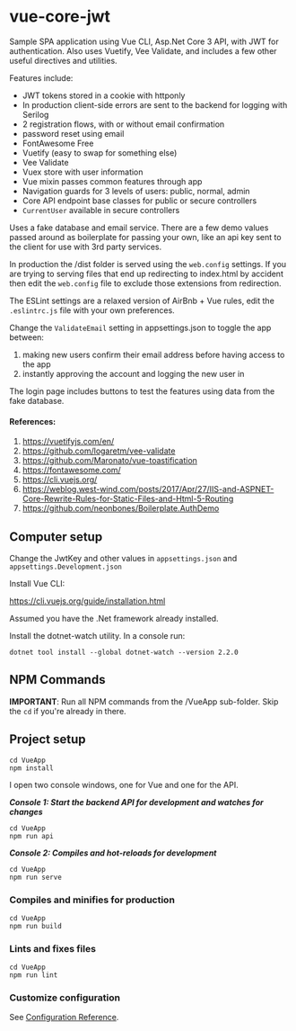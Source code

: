 # vue-core-jwt
Sample SPA application using Vue CLI, Asp.Net Core 3 API, with JWT for authentication. Also uses Vuetify,
Vee Validate, and includes a few other useful directives and utilities.

Features include:
* JWT tokens stored in a cookie with httponly
* In production client-side errors are sent to the backend for logging with Serilog
* 2 registration flows, with or without email confirmation
* password reset using email
* FontAwesome Free
* Vuetify (easy to swap for something else)
* Vee Validate
* Vuex store with user information
* Vue mixin passes common features through app
* Navigation guards for 3 levels of users: public, normal, admin
* Core API endpoint base classes for public or secure controllers
* ```CurrentUser``` available in secure controllers

Uses a fake database and email service. There are a few demo values passed around as boilerplate for passing your own, like
an api key sent to the client for use with 3rd party services.

In production the /dist folder is served using the ```web.config``` settings. If you are trying to serving files
that end up redirecting to index.html by accident then edit the ```web.config``` file to exclude
those extensions from redirection.

The ESLint settings are a relaxed version of AirBnb + Vue rules, edit the ```.eslintrc.js``` file with your own preferences.

Change the ```ValidateEmail``` setting in appsettings.json to toggle the app between:
1) making new users confirm their email address before having access to the app
2) instantly approving the account and logging the new user in 

The login page includes buttons to test the features using data from the fake database.

#### References:

1) https://vuetifyjs.com/en/
1) https://github.com/logaretm/vee-validate
1) https://github.com/Maronato/vue-toastification
1) https://fontawesome.com/
1) https://cli.vuejs.org/
1) https://weblog.west-wind.com/posts/2017/Apr/27/IIS-and-ASPNET-Core-Rewrite-Rules-for-Static-Files-and-Html-5-Routing
1) https://github.com/neonbones/Boilerplate.AuthDemo

## Computer setup

Change the JwtKey and other values in ```appsettings.json``` and ```appsettings.Development.json```

Install Vue CLI:

https://cli.vuejs.org/guide/installation.html

Assumed you have the .Net framework already installed.

Install the dotnet-watch utility. In a console run:

```dotnet tool install --global dotnet-watch --version 2.2.0```

## NPM Commands

**IMPORTANT**: Run all NPM commands from the /VueApp sub-folder. Skip the ```cd``` if you're already in there.

## Project setup
```
cd VueApp
npm install
```

I open two console windows, one for Vue and one for the API.

***Console 1: Start the backend API for development and watches for changes***
```
cd VueApp
npm run api
```

***Console 2: Compiles and hot-reloads for development***
```
cd VueApp
npm run serve
```

### Compiles and minifies for production
```
cd VueApp
npm run build
```

### Lints and fixes files
```
cd VueApp
npm run lint
```

### Customize configuration
See [Configuration Reference](https://cli.vuejs.org/config/).

